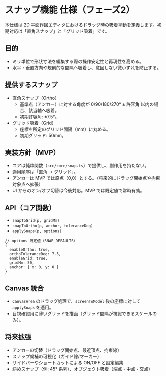 # スナップ機能 仕様（フェーズ2）

本仕様は 2D 平面作図エディタにおけるドラッグ時の吸着挙動を定義します。初期対応は「直角スナップ」と「グリッド吸着」です。

## 目的
- ミリ単位で形状寸法を編集する際の操作安定性と再現性を高める。
- 水平・垂直方向や規則的な間隔へ吸着し、意図しない微小ずれを防止する。

## 提供するスナップ
- 直角スナップ（Ortho）
  - 基準点（アンカー）に対する角度が 0/90/180/270° ± 許容角 以内の場合、該当軸へ吸着。
  - 初期許容角: ±7.5°。
- グリッド吸着（Grid）
  - 座標を所定のグリッド間隔（mm）に丸める。
  - 初期グリッド: 50mm。

## 実装方針（MVP）
- コアは純粋関数（`src/core/snap.ts`）で提供し、副作用を持たない。
- 適用順序は「直角 → グリッド」。
- アンカーは MVP では原点（0,0）とする。（将来的にドラッグ開始点や拘束対象点へ拡張）
- UI からのオン/オフ切替は今後対応。MVP では既定値で常時有効。

## API（コア関数）
- `snapToGrid(p, gridMm)`
- `snapToOrtho(p, anchor, toleranceDeg)`
- `applySnaps(p, options)`

```
// options 既定値（SNAP_DEFAULTS）
{
  enableOrtho: true,
  orthoToleranceDeg: 7.5,
  enableGrid: true,
  gridMm: 50,
  anchor: { x: 0, y: 0 }
}
```

## Canvas 統合
- `CanvasArea` のドラッグ処理で、`screenToModel` 後の座標に対して `applySnaps` を適用。
- 目視確認用に薄いグリッドを描画（グリッド間隔が視認できるスケールのみ）。

## 将来拡張
- アンカーの切替（ドラッグ開始点、最近頂点、拘束線）
- スナップ候補の可視化（ガイド線/マーカー）
- サイドバーやショートカットによる ON/OFF と設定編集
- 斜めスナップ（例: 45° 系列）、オブジェクト吸着（端点・中点・交点）

